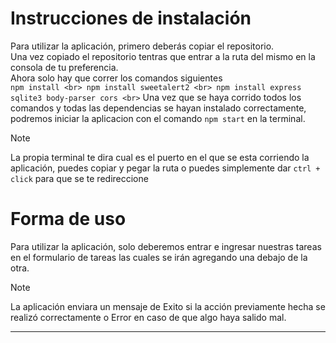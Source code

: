 # Instrucciones de instalación
Para utilizar la aplicación, primero deberás copiar el repositorio. <br>
Una vez copiado el repositorio tentras que entrar a la ruta del mismo en la consola de tu preferencia.<br>
Ahora solo hay que correr los comandos siguientes<br>
`
npm install <br>
npm install sweetalert2 <br>
npm install express sqlite3 body-parser cors <br>
`
Una vez que se haya corrido todos los comandos y todas las dependencias se hayan instalado correctamente, podremos iniciar la aplicacion con el comando `npm start` en la terminal.

> [!NOTE]
> La propia terminal te dira cual es el puerto en el que se esta corriendo la aplicación, puedes copiar y pegar la ruta o puedes simplemente dar `ctrl + click` para que se te redireccione

# Forma de uso
Para utilizar la aplicación, solo deberemos entrar e ingresar nuestras tareas en el formulario de tareas las cuales se irán agregando una debajo de la otra.

> [!NOTE]
> La aplicación enviara un mensaje de Exito si la acción previamente hecha se realizó correctamente o Error en caso de que algo haya salido mal.

<hr>
